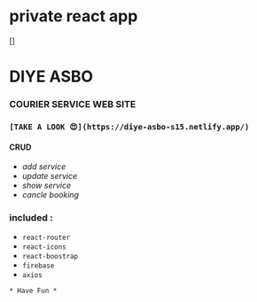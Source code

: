 
# private react app
<!--
- Author : Sakib Siddiqi Supto
- Email : sakibsiddiqi15@gmail.com / sakibsiddiqisupto@gmail.com
 -->
[]
# DIYE ASBO
### COURIER SERVICE WEB SITE

### `[TAKE A LOOK 😍](https://diye-asbo-s15.netlify.app/)`

#### CRUD
- *add service*
- *update service*
- *show service*
- *cancle booking*


### included :

- `react-router`
- `react-icons`
- `react-boostrap`
- `firebase`
- `axios`

`* Have Fun *`

